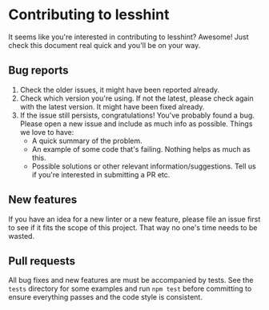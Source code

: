 # Contributing to lesshint

It seems like you're interested in contributing to lesshint? Awesome! Just check this document real quick and you'll be on your way.

## Bug reports
1. Check the older issues, it might have been reported already.
2. Check which version you're using. If not the latest, please check again with the latest version. It might have been fixed already.
3. If the issue still persists, congratulations! You've probably found a bug.
Please open a new issue and include as much info as possible. Things we love to have:
    * A quick summary of the problem.
    * An example of some code that's failing. Nothing helps as much as this.
    * Possible solutions or other relevant information/suggestions. Tell us if you're interested in submitting a PR etc.

## New features
If you have an idea for a new linter or a new feature, please file an issue first to see if it fits the scope of this project.
That way no one's time needs to be wasted.

## Pull requests
All bug fixes and new features are must be accompanied by tests.
See the `tests` directory for some examples and run `npm test` before committing to ensure everything passes and the code style is consistent.
